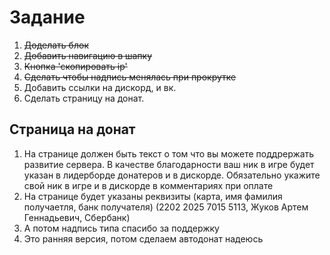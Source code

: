 # Задание

1. ~~Доделать блок~~
2. ~~Добавить навигацию в шапку~~
3. ~~Кнопка 'скопировать ip'~~
4. ~~Сделать чтобы надпись менялась при прокрутке~~
5. Добавить ссылки на дискорд, и вк.
6. Сделать страницу на донат.
## Страница на донат 
1. На странице должен быть текст о том что вы можете поддрержать развитие сервера. В качестве благодарности ваш ник в игре будет указан в лидерборде донатеров и в дискорде. Обязательно укажите свой ник в игре и в дискорде в комментариях при оплате
2. На странице будет указаны реквизиты (карта, имя фамилия получаетля, банк получателя) (2202 2025 7015 5113, Жуков Артем Геннадьевич, Сбербанк)
3. А потом надпись типа спасибо за поддержку
4. Это ранняя версия, потом сделаем автодонат надеюсь
